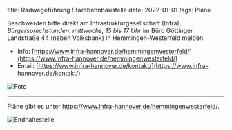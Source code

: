 title: Radwegeführung Stadtbahnbaustelle
date: 2022-01-01
tags: Pläne

Beschwerden bitte direkt am Infrastrukturgesellschaft (Infra), *Bürgersprechstunden: mittwochs, 15 bis 17 Uhr* im Büro Göttinger Landstraße 44 (neben Volksbank) in Hemmingen-Westerfeld melden.

- Info: [https://www.infra-hannover.de/hemmingenwesterfeld/](https://www.infra-hannover.de/hemmingenwesterfeld/)
- Email: [https://www.infra-hannover.de/kontakt/](https://www.infra-hannover.de/kontakt/)

![Foto](https://i.imgur.com/uFiSpSh.png)

---

Pläne gibt es unter <https://www.infra-hannover.de/hemmingenwesterfeld/>.

![Endhaltestelle]({static}/images/Endhaltestelle.png)
